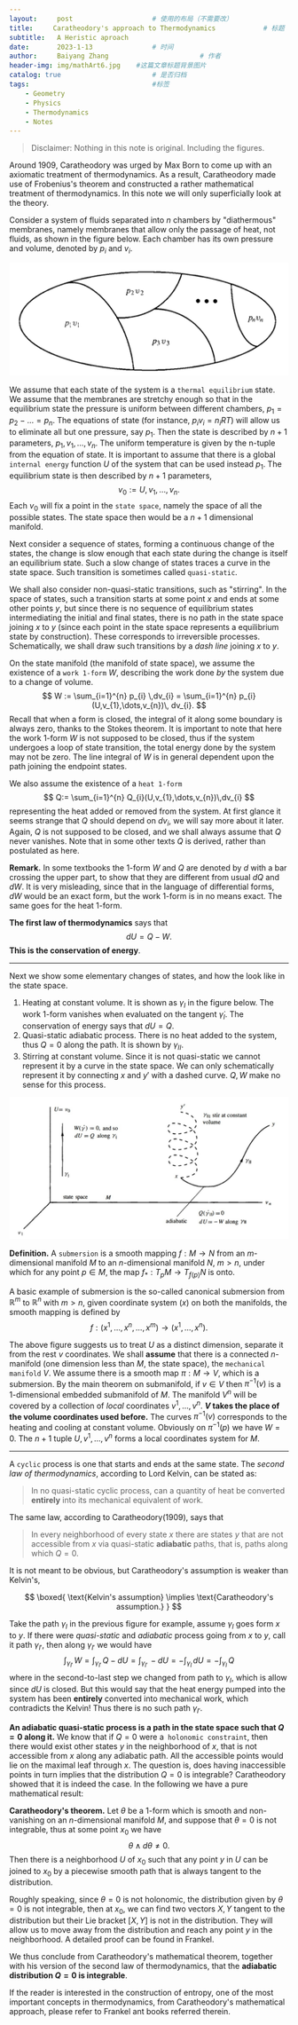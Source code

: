 ```yaml
---
layout:     post   				    # 使用的布局（不需要改）
title:     Caratheodory's approach to Thermodynamics			# 标题 
subtitle:   A Heristic aproach
date:       2023-1-13 				# 时间
author:     Baiyang Zhang 						# 作者
header-img: img/mathArt6.jpg 	#这篇文章标题背景图片
catalog: true 						# 是否归档
tags:								#标签
    - Geometry
    - Physics
    - Thermodynamics
    - Notes
---
```


>Disclaimer: Nothing in this note is original. Including the figures.

Around 1909, Caratheodory was urged by Max Born to come up with an axiomatic treatment of thermodynamics. As a result, Caratheodory made use of Frobenius's theorem and constructed a rather mathematical treatment of thermodynamics. In this note we will only superficially look at the theory.

Consider a system of fluids separated into $n$ chambers by "diathermous" membranes, namely membranes that allow only the passage of heat, not fluids, as shown in the figure below. Each chamber has its own pressure and volume, denoted by $p_{i}$ and $v_{i}$. 

![fluid](/img/chamber.png)

We assume that each state of the system is a `thermal equilibrium` state. We assume that the membranes are stretchy enough so that in the equilibrium state the pressure is uniform between different chambers, $p_{1}=p_{2}-\dots=p_{n}$. The equations of state (for instance, $p_{i}v_{i}=n_{i}RT$)  will allow us to eliminate all but one pressure, say $p_{1}$. Then the state is described by $n+1$ parameters, $p_{1},v_{1},\dots,v_{n}$. The uniform temperature is given by the n-tuple from the equation of state. It is important to assume that there is a global `internal energy` function $U$ of the system that can be used instead $p_{1}$. The equilibrium state is then described by $n+1$ parameters,
$$
v_{0}:= U,v_{1},\dots,v_{n}.
$$
Each $v_{0}$ will fix a point in the `state space`, namely the space of all the possible states. The state space then would be a $n+1$ dimensional manifold. 

Next consider a sequence of states, forming a continuous change of the states, the change is slow enough that each state during the change is itself an equilibrium state. Such a slow change of states traces a curve in the state space. Such transition is sometimes called `quasi-static`. 

We shall also consider non-quasi-static transitions, such as "stirring". In the space of states, such a transition starts at some point $x$ and ends at some other points $y$, but since there is no sequence of equilibrium states intermediating the initial and final states, there is no path in the state space joining $x$ to $y$ (since each point in the state space represents a equilibrium state by construction). These corresponds to irreversible processes. Schematically, we shall draw such transitions by a *dash line* joining $x$ to $y$.

On the state manifold (the manifold of state space), we assume the existence of a `work 1-form` $W$, describing the work done *by* the system due to a change of volume.
$$
W := \sum_{i=1}^{n} p_{i} \,dv_{i} = \sum_{i=1}^{n} p_{i}(U,v_{1},\dots,v_{n})\, dv_{i}.
$$
Recall that when a form is closed, the integral of it along some boundary is always zero, thanks to the Stokes theorem. It is important to note that here the work 1-form $W$ is not supposed to be closed, thus if the system undergoes a loop of state transition, the total energy done by the system may not be zero. The line integral of $W$ is in general dependent upon the path joining the endpoint states.

We also assume the existence of a `heat 1-form` 
$$
Q:= \sum_{i=1}^{n} Q_{i}(U,v_{1},\dots,v_{n})\,dv_{i}
$$
representing the heat added or removed from the system. At first glance it seems strange that $Q$ should depend on $dv_{i}$, we will say more about it later. Again, $Q$ is not supposed to be closed, and we shall always assume that $Q$ never vanishes. Note that in some other texts $Q$ is derived, rather than postulated as here. 

**Remark.** In some textbooks the 1-form $W$ and $Q$ are denoted by $d$ with a bar crossing the upper part, to show that they are different from usual $dQ$ and $dW$. It is very misleading, since that in the language of differential forms, $dW$ would be an exact form, but the work 1-form is in no means exact. The same goes for the heat 1-form.

**The first law of thermodynamics** says that 
$$
dU = Q-W.
$$
**This is the conservation of energy**.

- - -

Next we show some elementary changes of states, and how the look like in the state space.

1. Heating at constant volume. It is shown as $\gamma_{I}$ in the figure below. The work 1-form vanishes when evaluated on the tangent $\dot{\gamma}_{I}$. The conservation of energy says that $dU = Q$.
2. Quasi-static adiabatic process. There is no heat added to the system, thus $Q=0$ along the path. It is shown by $\gamma_{I I}$.
3. Stirring at constant volume. Since it is not quasi-static we cannot represent it by a curve in the state space. We can only schematically represent it by connecting $x$ and $y'$ with a dashed curve. $Q,W$ make no sense for this process.  

![transition](/img/transition.jpg)

**Definition.** A `submersion` is a smooth mapping $f:M\to N$ from an $m$-dimensional manifold $M$ to an $n$-dimensional manifold $N$, $m>n$, under which for any point $p\in M$, the map $f_{\ast}:T_{p}M\to T_{f(p)}N$ is onto. 

A basic example of submersion is the so-called canonical submersion from $\mathbb{R}^{m}$ to $\mathbb{R}^{n}$ with $m>n$, given coordinate system $(x)$ on both the manifolds, the smooth mapping is defined by
$$
f:(x^{1},\dots,x^{n},\dots,x^{m})\to (x^{1},\dots,x^{n}).
$$

The above figure suggests us to treat $U$ as a distinct dimension, separate it from the rest $v$ coordinates. We shall **assume** that there is a connected $n$-manifold (one dimension less than $M$, the state space), the `mechanical manifold` $V$.  We assume there is a smooth map $\pi:M\to V$, which is a submersion. By the main theorem on submanifold, if $v\in V$ then $\pi^{-1}(v)$ is a 1-dimensional embedded submanifold of $M$. The manifold $V^{n}$ will be covered by a collection of *local* coordinates $v^{1},\dots,v^{n}$. **$V$ takes the place of the volume coordinates used before.** The curves $\pi^{-1}(v)$ corresponds to the heating and cooling at constant volume. Obviously on $\pi^{-1}(p)$ we have $W=0$. The $n+1$ tuple $U,v^{1},\dots,v^{n}$ forms a local coordinates system for $M$. 

- - -

A `cyclic` process is one that starts and ends at the same state. The *second law of thermodynamics*, according to Lord Kelvin, can be stated as:

>In no quasi-static cyclic process, can a quantity of heat be converted **entirely** into its mechanical equivalent of work.

The same law, according to Caratheodory(1909), says that 

>In every neighborhood of every state $x$ there are states $y$ that are not accessible from $x$ via quasi-static **adiabatic** paths, that is, paths along which $Q=0$.

It is not meant to be obvious, but Caratheodory's assumption is weaker than Kelvin's,

$$
\boxed{
\text{Kelvin's assumption} \implies \text{Caratheodory's assumption.}
}
$$

Take the path $\gamma_{I}$ in the previous figure for example, assume $\gamma_{I}$ goes form $x$ to $y$. If there were *quasi-static* and *adiabatic* process going from $x$ to $y$, call it path $\gamma_{I'}$, then along $\gamma_{I'}$ we would have 
$$
\int_{\gamma_{I'}} \, W =  \int_{\gamma_{I'}} \,Q-dU = \int_{\gamma_{I'}} \,-dU=-\int_{\gamma_{I}} \,dU=-\int_{\gamma_{I}} \,Q
$$
where in the second-to-last step we changed from path to $\gamma_{I}$, which is allow since $dU$ is closed. But this would say that the heat energy pumped into the system has been **entirely** converted into mechanical work, which contradicts the Kelvin! Thus there is no such path $\gamma_{I'}$.

**An adiabatic quasi-static process is a path in the state space such that $Q=0$ along it.** We know that if $Q=0$ were a` holonomic constraint`, then there would exist other states $y$ in the neighborhood of $x$, that is not accessible from $x$ along any adiabatic path. All the accessible points would lie on the maximal leaf through $x$. The question is, does having inaccessible points in turn implies that the distribution $Q=0$ is integrable? Caratheodory showed that it is indeed the case. In the following we have a pure mathematical result:

**Caratheodory's theorem.** Let $\theta$ be a 1-form which is smooth and non-vanishing on an $n$-dimensional manifold $M$, and suppose that $\theta=0$ is not integrable, thus at some point $x_{0}$ we have 
$$
\theta \wedge d\theta \neq 0.
$$
Then there is a neighborhood $U$ of $x_{0}$ such that any point $y$ in $U$ can be joined to $x_{0}$ by a piecewise smooth path that is always tangent to the distribution. 

Roughly speaking, since $\theta=0$ is not holonomic, the distribution given by $\theta=0$ is not integrable, then at $x_{0}$, we can find two vectors $X,Y$ tangent to the distribution but their Lie bracket $[X,Y]$ is not in the distribution. They will allow us to move away from the distribution and reach any point $y$ in the neighborhood. A detailed proof can be found in Frankel.

We thus conclude from Caratheodory's mathematical theorem, together with his version of the second law of thermodynamics, that the **adiabatic distribution $Q=0$ is integrable**. 

If the reader is interested in the construction of entropy, one of the most important concepts in thermodynamics, from Caratheodory's mathematical approach, please refer to Frankel ant books referred therein. 